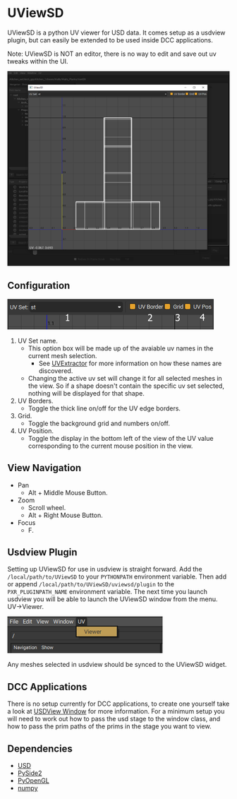 # UViewSD

UViewSD is a python UV viewer for USD data. It comes setup as a usdview plugin, but can easily be extended to be used inside DCC applications.

Note: UViewSD is NOT an editor, there is no way to edit and save out uv tweaks within the UI.

![UViewSD UI](./resources/uviewsd_ui.png)

## Configuration
![UViewSD Configuration](./resources/uviewsd_configuration.png)

1. UV Set name.
    - This option box will be made up of the avaiable uv names in the current mesh selection.
        - See [UVExtractor](./uviewsd/shape.py) for more information on how these names are discovered.
    - Changing the active uv set will change it for all selected meshes in the view. So if a shape doesn't contain the specific uv set selected, nothing will be displayed for that shape.
2. UV Borders.
    - Toggle the thick line on/off for the UV edge borders.
3. Grid.
    - Toggle the background grid and numbers on/off.
4. UV Position.
    - Toggle the display in the bottom left of the view of the UV value corresponding to the current mouse position in the view.

## View Navigation
- Pan
    - Alt + Middle Mouse Button.
- Zoom
    - Scroll wheel.
    - Alt + Right Mouse Button.
- Focus
    - F.

## Usdview Plugin
Setting up UViewSD for use in usdview is straight forward. Add the `/local/path/to/UViewSD` to your `PYTHONPATH` environment variable. Then add or append `/local/path/to/UViewSD/uviewsd/plugin` to the `PXR_PLUGINPATH_NAME` environment variable. The next time you launch usdview you will be able to launch the UViewSD window from the menu. UV->Viewer.

![Usdview Menu](./resources/usdview_menu.png)

Any meshes selected in usdview should be synced to the UViewSD widget.

## DCC Applications
There is no setup currently for DCC applications, to create one yourself take a look at [USDView Window](https://github.com/DanielSpringall/UViewSD/blob/main/uviewsd/plugin/window.py) for more information. For a minimum setup you will need to work out how to pass the usd stage to the window class, and how to pass the prim paths of the prims in the stage you want to view.

## Dependencies
- [USD](https://github.com/PixarAnimationStudios/USD)
- [PySide2](http://wiki.qt.io/PySide2)
- [PyOpenGL](https://pypi.python.org/pypi/PyOpenGL/)
- [numpy](https://numpy.org/)

